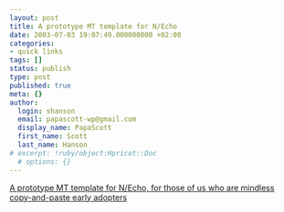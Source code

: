 ```yaml
---
layout: post
title: A prototype MT template for N/Echo
date: 2003-07-03 19:07:49.000000000 +02:00
categories:
- quick links
tags: []
status: publish
type: post
published: true
meta: {}
author:
  login: shanson
  email: papascott-wp@gmail.com
  display_name: PapaScott
  first_name: Scott
  last_name: Hanson
# excerpt: !ruby/object:Hpricot::Doc
  # options: {}
---
```

<p><a title="Other things [dive into mark]" href="http://diveintomark.org/archives/2003/07/03/other_things.html">A prototype MT template for N/Echo, for those of us who are mindless copy-and-paste early adopters</a></p>
